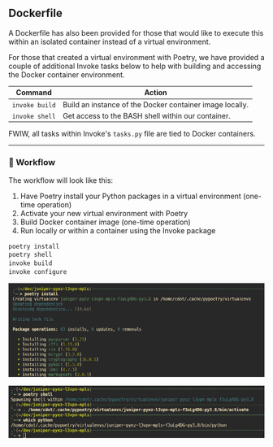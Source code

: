 ## Dockerfile

A Dockerfile has also been provided for those that would like to execute this within an isolated container instead of a virtual environment.

For those that created a virtual environment with Poetry, we have provided a couple of additional Invoke tasks below to help with building and accessing the Docker container environment.

| Command        | Action                                                   |
| -------------- | -------------------------------------------------------- |
| `invoke build` | Build an instance of the Docker container image locally. |
| `invoke shell` | Get access to the BASH shell within our container.       |

FWIW, all tasks within Invoke's `tasks.py` file are tied to Docker containers.

---

### 🚀 Workflow

The workflow will look like this:

1. Have Poetry install your Python packages in a virtual environment (one-time operation)
2. Activate your new virtual environment with Poetry
3. Build Docker container image (one-time operation)
4. Run locally or within a container using the Invoke package

```bash
poetry install
poetry shell
invoke build
invoke configure
```

![poetry install](./site/content/assets/images/poetry_install.png)

![poetry shell](./site/content/assets/images/poetry_shell.png)
